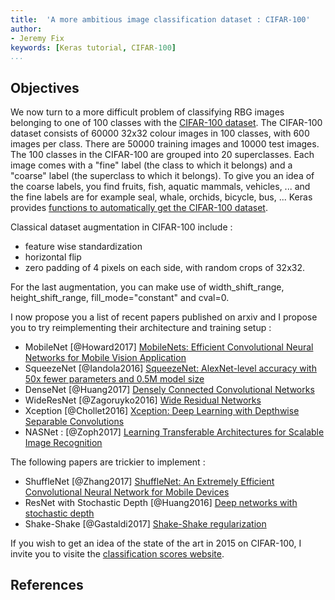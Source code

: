 ```yaml
---
title:  'A more ambitious image classification dataset : CIFAR-100'
author:
- Jeremy Fix
keywords: [Keras tutorial, CIFAR-100]
...
```




## Objectives

We now turn to a more difficult problem of classifying RBG images belonging to one of 100 classes with the [CIFAR-100 dataset](https://www.cs.toronto.edu/~kriz/cifar.html). The CIFAR-100 dataset consists of 60000 32x32 colour images in 100 classes, with 600 images per class. There are 50000 training images and 10000 test images. The 100 classes in the CIFAR-100 are grouped into 20 superclasses. Each image comes with a "fine" label (the class to which it belongs) and a "coarse" label (the superclass to which it belongs). To give you an idea of the coarse labels, you find fruits, fish, aquatic mammals, vehicles, ... and the fine labels are for example seal, whale, orchids, bicycle, bus, ... Keras provides [functions to automatically get the CIFAR-100 dataset](https://keras.io/datasets/).

Classical dataset augmentation in CIFAR-100 include :

- feature wise standardization
- horizontal flip
- zero padding of 4 pixels on each side, with random crops of 32x32.

For the last augmentation, you can make use of width_shift_range, height_shift_range, fill_mode="constant" and cval=0.

I now propose you a list of recent papers published on arxiv and I propose you to try reimplementing their architecture and training setup :

- MobileNet [@Howard2017] [MobileNets: Efficient Convolutional Neural Networks for Mobile Vision Application](https://arxiv.org/pdf/1704.04861.pdf)
- SqueezeNet [@Iandola2016] [SqueezeNet: AlexNet-level accuracy with 50x fewer parameters and 0.5M model size](https://arxiv.org/pdf/1602.07360.pdf)
- DenseNet [@Huang2017] [Densely Connected Convolutional Networks](https://arxiv.org/pdf/1608.06993.pdf)
- WideResNet [@Zagoruyko2016] [Wide Residual Networks](https://arxiv.org/pdf/1605.07146.pdf)
- Xception [@Chollet2016] [Xception: Deep Learning with Depthwise Separable Convolutions](https://arxiv.org/pdf/1610.02357v3.pdf)
- NASNet : [@Zoph2017] [Learning Transferable Architectures for Scalable Image Recognition](https://arxiv.org/pdf/1707.07012.pdf)

The following papers are trickier to implement :

- ShuffleNet [@Zhang2017] [ShuffleNet: An Extremely Efficient Convolutional Neural Network for Mobile Devices](https://arxiv.org/pdf/1707.01083.pdf)
- ResNet with Stochastic Depth [@Huang2016] [Deep networks with stochastic depth](https://arxiv.org/pdf/1603.09382.pdf)
- Shake-Shake [@Gastaldi2017] [Shake-Shake regularization](https://arxiv.org/pdf/1705.07485.pdf)

If you wish to get an idea of the state of the art in 2015 on CIFAR-100, I invite you to visite the [classification scores website](http://rodrigob.github.io/are_we_there_yet/build/classification_datasets_results.html).

## References
